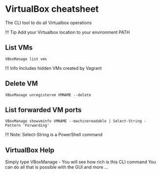 # VirtualBox cheatsheet

The CLI tool to do all Virtualbox operations

!!! Tip
    Add your Virtualbox location to your environment PATH

## List VMs
```
VBoxManage list vms
```

!!! Info 
    Includes hidden VMs created by Vagrant

## Delete VM
```
VBoxManage unregistervm VMNAME --delete
```

## List forwarded VM ports
```
VBoxManage showvminfo VMNAME --machinereadable | Select-String -Pattern 'Forwarding'
```

!!! Note: 
    Select-String is a PowerShell command

## VirtualBox Help

Simply type VBoxManage - You will see how rich is this CLI command
You can do all that is possible with the GUI and more ...